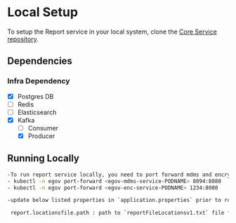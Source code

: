 # Local Setup

To setup the Report service in your local system, clone the [Core Service repository](https://github.com/egovernments/core-services).

## Dependencies

### Infra Dependency

- [X] Postgres DB
- [ ] Redis
- [ ] Elasticsearch
- [X] Kafka
  - [ ] Consumer
  - [X] Producer

## Running Locally

```bash
-To run report service locally, you need to port forward mdms and encryption services locally.
- kubectl -n egov port-forward <egov-mdms-service-PODNAME> 8094:8080
- kubectl -n egov port-forward <egov-enc-service-PODNAME> 1234:8080

-update below listed properties in `application.properties` prior to running the project:

 report.locationsfile.path : path to `reportFileLocationsv1.txt` file from local https://github.com/egovernments/configs/tree/master/reports repo

```